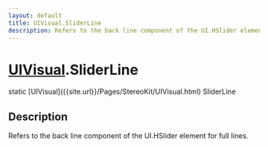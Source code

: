 ```yaml
---
layout: default
title: UIVisual.SliderLine
description: Refers to the back line component of the UI.HSlider element for full lines.
---
```

# [UIVisual]({{site.url}}/Pages/StereoKit/UIVisual.html).SliderLine

<div class='signature' markdown='1'>
static [UIVisual]({{site.url}}/Pages/StereoKit/UIVisual.html) SliderLine
</div>

## Description
Refers to the back line component of the UI.HSlider
element for full lines.

